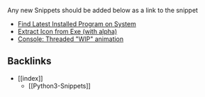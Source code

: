Any new Snippets should be added below as a link to the snippet

* [Find Latest Installed Program on System](https://github.com/techartorg/TAO-Wiki/wiki/%5BPython%5D-Py3-Find-latest-installed-program-on-system)
* [Extract Icon from Exe (with alpha)](https://github.com/techartorg/TAO-Wiki/wiki/%5BPython%5D-Py3-Extract-icon-from-exe-and-save-as-png-(with-alpha))
* [Console: Threaded "WIP" animation](https://github.com/techartorg/TAO-Wiki/wiki/Console:-Threaded-%22WIP%22-animation)
## Backlinks
* [[index]]
	* [[Python3-Snippets]]

